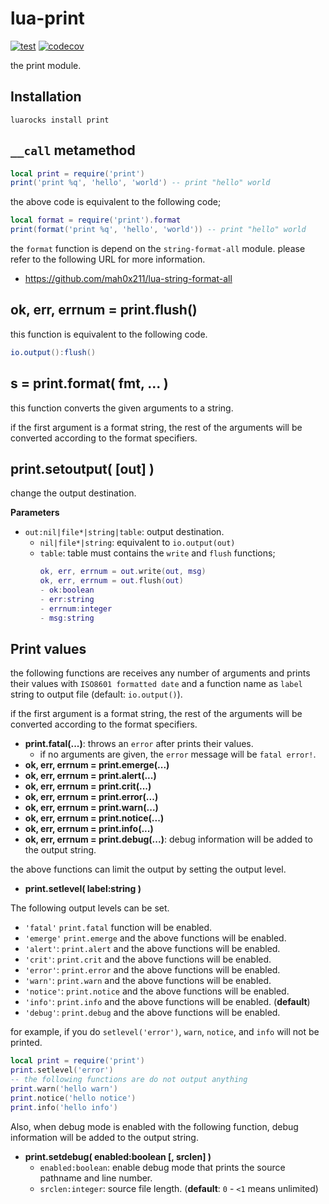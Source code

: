 # lua-print

[![test](https://github.com/mah0x211/lua-print/actions/workflows/test.yml/badge.svg)](https://github.com/mah0x211/lua-print/actions/workflows/test.yml)
[![codecov](https://codecov.io/gh/mah0x211/lua-print/branch/master/graph/badge.svg)](https://codecov.io/gh/mah0x211/lua-print)


the print module.


## Installation

```
luarocks install print
```


## `__call` metamethod

```lua
local print = require('print')
print('print %q', 'hello', 'world') -- print "hello" world
```

the above code is equivalent to the following code;

```lua
local format = require('print').format
print(format('print %q', 'hello', 'world')) -- print "hello" world
```

the `format` function is depend on the `string-format-all` module. please refer to the following URL for more information.

- https://github.com/mah0x211/lua-string-format-all


## ok, err, errnum = print.flush()

this function is equivalent to the following code.

```lua
io.output():flush()
```


## s = print.format( fmt, ... )

this function converts the given arguments to a string.

if the first argument is a format string, the rest of the arguments will be converted according to the format specifiers.


## print.setoutput( [out] )

change the output destination.

**Parameters**

- `out:nil|file*|string|table`: output destination.
    - `nil|file*|string`: equivalent to `io.output(out)`
    - `table`: table must contains the `write` and `flush` functions;
      ```lua
      ok, err, errnum = out.write(out, msg)
      ok, err, errnum = out.flush(out)
      - ok:boolean
      - err:string
      - errnum:integer
      - msg:string
      ```


## Print values

the following functions are receives any number of arguments and prints their values with `ISO8601 formatted date` and a function name as `label` string to output file (default: `io.output()`).

if the first argument is a format string, the rest of the arguments will be converted according to the format specifiers.

- **print.fatal(...)**: throws an `error` after prints their values.  
    - if no arguments are given, the `error` message will be `fatal error!`.
- **ok, err, errnum = print.emerge(...)**
- **ok, err, errnum = print.alert(...)**
- **ok, err, errnum = print.crit(...)**
- **ok, err, errnum = print.error(...)**
- **ok, err, errnum = print.warn(...)**
- **ok, err, errnum = print.notice(...)**
- **ok, err, errnum = print.info(...)**
- **ok, err, errnum = print.debug(...)**: debug information will be added to the output string.

the above functions can limit the output by setting the output level.

- **print.setlevel( label:string )**

The following output levels can be set.

- `'fatal'` `print.fatal` function will be enabled.
- `'emerge'` `print.emerge` and the above functions will be enabled.
- `'alert'`: `print.alert` and the above functions will be enabled.
- `'crit'`: `print.crit` and the above functions will be enabled.
- `'error'`: `print.error` and the above functions will be enabled.
- `'warn'`: `print.warn` and the above functions will be enabled.
- `'notice'`: `print.notice` and the above functions will be enabled.
- `'info'`: `print.info` and the above functions will be enabled. (**default**)
- `'debug'`: `print.debug` and the above functions will be enabled.

for example, if you do `setlevel('error')`, `warn`, `notice`, and `info` will not be printed.

```lua
local print = require('print')
print.setlevel('error')
-- the following functions are do not output anything
print.warn('hello warn')
print.notice('hello notice')
print.info('hello info')
```

Also, when debug mode is enabled with the following function, debug information will be added to the output string.

- **print.setdebug( enabled:boolean [, srclen] )**  
    - `enabled:boolean`: enable debug mode that prints the source pathname and line number.
    - `srclen:integer`: source file length. (**default**: `0` - `<1` means unlimited)

